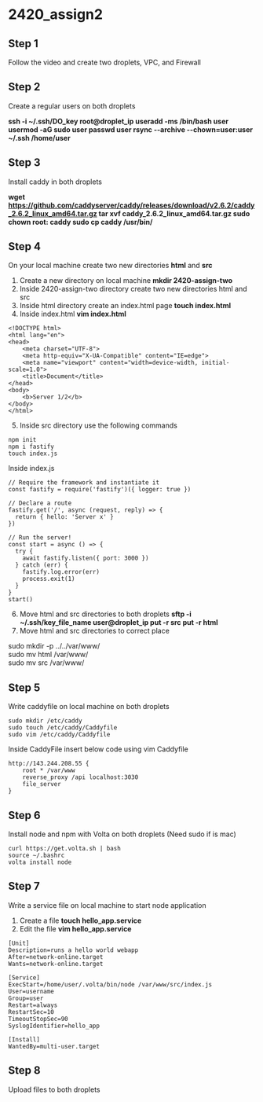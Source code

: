# 2420_assign2

## Step 1 
Follow the video and create two droplets, VPC, and Firewall

## Step 2
Create a regular users on both droplets

**ssh -i ~/.ssh/DO_key root@droplet_ip
useradd -ms /bin/bash user
usermod -aG sudo user
passwd user
rsync --archive --chown=user:user ~/.ssh /home/user**

## Step 3
Install caddy in both droplets

**wget https://github.com/caddyserver/caddy/releases/download/v2.6.2/caddy_2.6.2_linux_amd64.tar.gz
tar xvf caddy_2.6.2_linux_amd64.tar.gz
sudo chown root: caddy
sudo cp caddy /usr/bin/**

## Step 4 
On your local machine create two new directories **html** and **src**
1. Create a new directory on local machine **mkdir 2420-assign-two**
2. Inside 2420-assign-two directory create two new directories html and src
3. Inside html directory create an index.html page **touch index.html**
4. Inside index.html **vim index.html**
```
<!DOCTYPE html>
<html lang="en">
<head>
    <meta charset="UTF-8">
    <meta http-equiv="X-UA-Compatible" content="IE=edge">
    <meta name="viewport" content="width=device-width, initial-scale=1.0">
    <title>Document</title>
</head>
<body>
    <b>Server 1/2</b>
</body>
</html>
```
5. Inside src directory use the following commands
```
npm init
npm i fastify
touch index.js
```
Inside index.js
```
// Require the framework and instantiate it
const fastify = require('fastify')({ logger: true })

// Declare a route
fastify.get('/', async (request, reply) => {
  return { hello: 'Server x' }
})

// Run the server!
const start = async () => {
  try {
    await fastify.listen({ port: 3000 })
  } catch (err) {
    fastify.log.error(err)
    process.exit(1)
  }
}
start()
```

6. Move html and src directories to both droplets 
**sftp -i ~/.ssh/key_file_name user@droplet_ip
put -r src
put -r html**
7. Move html and src directories to correct place

sudo mkdir -p ../../var/www/\
sudo mv html /var/www/\
sudo mv src /var/www/


## Step 5
Write caddyfile on local machine on both droplets
```
sudo mkdir /etc/caddy
sudo touch /etc/caddy/Caddyfile
sudo vim /etc/caddy/Caddyfile
```
Inside CaddyFile insert below code using vim Caddyfile
```
http://143.244.208.55 {
    root * /var/www
    reverse_proxy /api localhost:3030
    file_server
}
```


## Step 6
Install node and npm with Volta on both droplets (Need sudo if is mac)
```
curl https://get.volta.sh | bash
source ~/.bashrc
volta install node
```

## Step 7
Write a service file on local machine to start node application
1. Create a file **touch hello_app.service**
2. Edit the file **vim hello_app.service**
```
[Unit]
Description=runs a hello world webapp
After=network-online.target
Wants=network-online.target

[Service]
ExecStart=/home/user/.volta/bin/node /var/www/src/index.js
User=username
Group=user
Restart=always
RestartSec=10
TimeoutStopSec=90
SyslogIdentifier=hello_app

[Install]
WantedBy=multi-user.target
```

## Step 8
Upload files to both droplets
